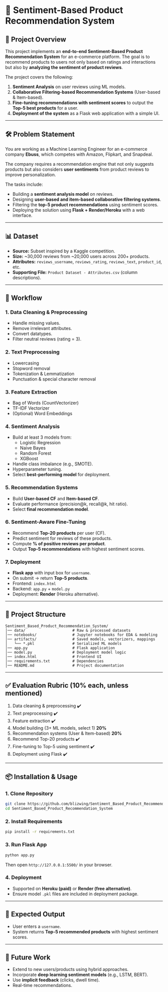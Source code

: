 
# 📌 Sentiment-Based Product Recommendation System  

## 📖 Project Overview  
This project implements an **end-to-end Sentiment-Based Product Recommendation System** for an e-commerce platform. The goal is to recommend products to users not only based on ratings and interactions but also by **analyzing the sentiment of product reviews**.  

The project covers the following:  
1. **Sentiment Analysis** on user reviews using ML models.  
2. **Collaborative Filtering-based Recommendation Systems** (User-based & Item-based).  
3. **Fine-tuning recommendations with sentiment scores** to output the **Top-5 best products** for a user.  
4. **Deployment of the system** as a Flask web application with a simple UI.  

---

## 🛠 Problem Statement  
You are working as a Machine Learning Engineer for an e-commerce company **Ebuss**, which competes with Amazon, Flipkart, and Snapdeal.  

The company requires a recommendation engine that not only suggests products but also considers **user sentiments** from product reviews to improve personalization.  

The tasks include:  
- Building a **sentiment analysis model** on reviews.  
- Designing **user-based and item-based collaborative filtering systems**.  
- Filtering the **top-5 product recommendations** using sentiment scores.  
- Deploying the solution using **Flask + Render/Heroku** with a web interface.  

---

## 📊 Dataset  
- **Source:** Subset inspired by a Kaggle competition.  
- **Size:** ~30,000 reviews from ~20,000 users across 200+ products.  
- **Attributes:** `reviews_username`, `reviews_rating`, `reviews_text`, `product_id`, etc.  
- **Supporting File:** `Product Dataset - Attributes.csv` (column descriptions).  

---

## 🚀 Workflow  

### **1. Data Cleaning & Preprocessing**
- Handle missing values.  
- Remove irrelevant attributes.  
- Convert datatypes.  
- Filter neutral reviews (rating = 3).  

### **2. Text Preprocessing**
- Lowercasing  
- Stopword removal  
- Tokenization & Lemmatization  
- Punctuation & special character removal  

### **3. Feature Extraction**
- Bag of Words (CountVectorizer)  
- TF-IDF Vectorizer  
- (Optional) Word Embeddings  

### **4. Sentiment Analysis**
- Build at least 3 models from:  
  - Logistic Regression  
  - Naive Bayes  
  - Random Forest  
  - XGBoost  
- Handle class imbalance (e.g., SMOTE).  
- Hyperparameter tuning.  
- Select **best-performing model** for deployment.  

### **5. Recommendation Systems**
- Build **User-based CF** and **Item-based CF**.  
- Evaluate performance (precision@k, recall@k, hit ratio).  
- Select **final recommendation model**.  

### **6. Sentiment-Aware Fine-Tuning**
- Recommend **Top-20 products** per user (CF).  
- Predict sentiment for reviews of these products.  
- Compute **% of positive reviews per product**.  
- Output **Top-5 recommendations** with highest sentiment scores.  

### **7. Deployment**
- **Flask app** with input box for `username`.  
- On submit → return **Top-5 products**.  
- Frontend: `index.html`  
- Backend: `app.py` + `model.py`  
- Deployment: **Render** (Heroku alternative).  

---

## 📂 Project Structure  

```
Sentiment_Based_Product_Recommendation_System/
│── data/                     # Raw & processed datasets
│── notebooks/                # Jupyter notebooks for EDA & modeling
│── artifacts/                # Saved models, vectorizers, mappings
│   └── *.pkl                 # Serialized ML models
│── app.py                    # Flask application
│── model.py                  # Deployment model logic
│── index.html                # Frontend UI
│── requirements.txt          # Dependencies
│── README.md                 # Project documentation
```

---

## ✅ Evaluation Rubric (10% each, unless mentioned)  
1. Data cleaning & preprocessing ✔️  
2. Text preprocessing ✔️  
3. Feature extraction ✔️  
4. Model building (3+ ML models, select 1) **20%**  
5. Recommendation systems (User & Item-based) **20%**  
6. Recommend Top-20 products ✔️  
7. Fine-tuning to Top-5 using sentiment ✔️  
8. Deployment using Flask ✔️  

---

## 📦 Installation & Usage  

### 1. Clone Repository  
```bash
git clone https://github.com/blizwing/Sentiment_Based_Product_Recommendation_System.git
cd Sentiment_Based_Product_Recommendation_System
```

### 2. Install Requirements  
```bash
pip install -r requirements.txt
```

### 3. Run Flask App  
```bash
python app.py
```
Then open `http://127.0.0.1:5500/` in your browser.  

### 4. Deployment  
- Supported on **Heroku (paid)** or **Render (free alternative)**.  
- Ensure model `.pkl` files are included in deployment package.  

---

## 🎯 Expected Output  
- User enters a `username`.  
- System returns **Top-5 recommended products** with highest sentiment scores.  

---

## 🔮 Future Work  
- Extend to new users/products using hybrid approaches.  
- Incorporate **deep learning sentiment models** (e.g., LSTM, BERT).  
- Use **implicit feedback** (clicks, dwell time).  
- Real-time recommendations.  
